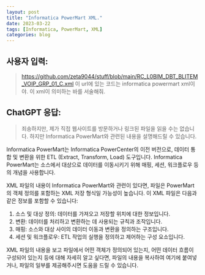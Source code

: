 ```yaml
---
layout: post
title: "Informatica PowerMart XML."
date: 2023-03-22
tags: [Informatica, PowerMart, XML]
categories: blog
---
```


## 사용자 입력:
> https://github.com/zeta9044/stuff/blob/main/RC_L0BIM_DBT_BLITEM_VOIP_GRP_01_C.xml  이 url에 있는 코드는 informatica powermart xml이야. 이 xml이 의미하는 바를 서술해줘.

## ChatGPT 응답:
> 죄송하지만, 제가 직접 웹사이트를 방문하거나 링크된 파일을 읽을 수는 없습니다. 하지만 Informatica PowerMart와 관련된 내용을 설명해드릴 수 있습니다.

Informatica PowerMart는 Informatica PowerCenter의 이전 버전으로, 데이터 통합 및 변환을 위한 ETL (Extract, Transform, Load) 도구입니다. Informatica PowerMart는 소스에서 대상으로 데이터를 이동시키기 위해 매핑, 세션, 워크플로우 등의 개념을 사용합니다.

XML 파일의 내용이 Informatica PowerMart와 관련이 있다면, 파일은 PowerMart의 객체 정의를 포함하는 XML 저장 형식일 가능성이 높습니다. 이 XML 파일은 다음과 같은 정보를 포함할 수 있습니다:

1. 소스 및 대상 정의: 데이터를 가져오고 저장할 위치에 대한 정보입니다.
2. 변환: 데이터를 처리하고 변환하는 데 사용되는 규칙과 조작입니다.
3. 매핑: 소스와 대상 사이의 데이터 이동과 변환을 정의하는 구조입니다.
4. 세션 및 워크플로우: ETL 작업의 실행을 정의하고 제어하는 구성 요소입니다.

XML 파일의 내용을 보고 파일에서 어떤 객체가 정의되어 있는지, 어떤 데이터 흐름이 구성되어 있는지 등에 대해 자세히 알고 싶다면, 파일의 내용을 복사하여 여기에 붙여넣거나, 파일의 일부를 제공해주시면 도움을 드릴 수 있습니다.

